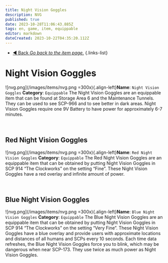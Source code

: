 ```yaml
---
title: Night Vision Goggles
description: NVG
published: true
date: 2023-10-28T11:06:43.885Z
tags: en, game, item, equippable
editor: markdown
dateCreated: 2023-10-22T04:35:20.112Z
---
```


- [:arrow_backward: Back *Go back to the item page.*](/en/game/items#items)
{.links-list}
# Night Vision Goggles
![nvg.png](/images/items/nvg.png =300x){.align-left}**Name**: `Night Vision Goggles`
**Category**: `Equippable`
The Night Vision Goggles are an equippable item that can be found at Storage Area 6 and the Maintenance Tunnels. They can be used to see SCP-966 and to see better in dark areas. Night Vision Goggles require one 9V Battery to have power for approximately 6-7 minutes.

‎ 
## Red Night Vision Goggles
![nvg.png](/images/items/nvg.png =300x){.align-left}**Name**: `Red Night Vision Goggles`
**Category**: `Equippable`
The Red Night Vision Goggles are an equippable item that can be obtained by putting Night Vision Goggles in SCP 914 “The Clockworks” on the setting “Fine”. These Night Vision Goggles have a red overlay and infinite amount of power.

‎ 
‎ 

## Blue Night Vision Goggles
![nvg.png](/images/items/nvg.png =300x){.align-left}**Name**: `Blue Night Vision Goggles`
**Category**: `Equippable`
The Blue Night Vision Goggles are an equippable item that can be obtained by putting Night Vision Goggles in SCP 914 “The Clockworks” on the setting “Very Fine”. These Night Vision Goggles have a blue overlay and provide users with approximate locations and distances of all humans and SCPs every 10 seconds. Each time data refreshes, the Blue Night Vision Goggles force you to blink, which may be dangerous when near SCP-173. They use twice as much power as Night Vision Goggles.